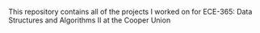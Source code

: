 This repository contains all of the projects I worked on for ECE-365: Data Structures and Algorithms II at the Cooper Union
